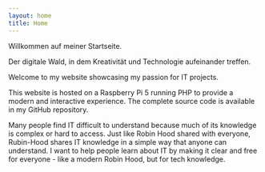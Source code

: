 ```yaml
---
layout: home
title: Home
---
```


Willkommen auf meiner Startseite.


Der digitale Wald, in dem Kreativität und Technologie aufeinander treffen.

Welcome to my website showcasing my passion for IT projects.

This website is hosted on a Raspberry Pi 5 running PHP to provide a modern and interactive experience. The complete source code is available in my GitHub repository.

Many people find IT difficult to understand because much of its knowledge is complex or hard to access. Just like Robin Hood shared with everyone, Rubin-Hood shares IT knowledge in a simple way that anyone can understand. I want to help people learn about IT by making it clear and free for everyone - like a modern Robin Hood, but for tech knowledge.
